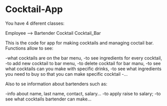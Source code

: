 # Cocktail-App

You have 4 diferent classes:

Employee --> Bartender
Cocktail
Cocktail_Bar


This is the code for app for making cocktails and managing coctail bar. 
Functions allow to see:

-what cocktails are on the bar menu, 
-to see ingredients for every cocktail, 
-to add new cocktail to bar menu,
-to delete cocktail for bar manu,
-to see what cocktails can you make with specific drinks,
-to see what ingredients you need to buy so that you can make specific cocktail
-...

Also to se information about bartenders such as:

-info about name, last name, contact, salary...
-to apply raise to salary;
-to see what cocktails bartender can make...
